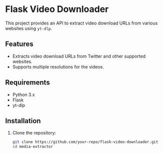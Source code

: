 # Flask Video Downloader

This project provides an API to extract video download URLs from various websites using `yt-dlp`.

## Features
- Extracts video download URLs from Twitter and other supported websites.
- Supports multiple resolutions for the videos.

## Requirements
- Python 3.x
- Flask
- yt-dlp

## Installation

1. Clone the repository:
   ```bash
   git clone https://github.com/your-repo/flask-video-downloader.git
   cd media-extractor
